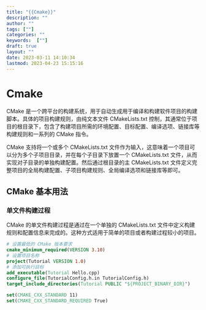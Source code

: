 ```yaml
---
title: "{{Cmake}}"
description: ""
author: ""
tags: [""]
categories: ""
keywords:  [""]
draft: true
layout: ""
date: 2023-03-11 14:10:34
lastmod: 2023-04-23 15:15:16
---
```


# Cmake

CMake 是一个跨平台的构建系统，用于自动生成用于编译和构建软件项目的构建脚本。具体的项目构建规则，由纯文本文件 CMakeLists.txt 控制，其通常位于项目的根目录下，包含了构建项目所需的环境配置、目标配置、编译选项、链接库等构建规则和一系列的 CMake 指令。

CMake 支持将一个或多个 CMakeLists.txt 文件作为输入，这意味着一个项目可以分为多个子项目目录，并在每个子目录下放置一个 CMakeLists.txt 文件，从而实现对子目录的单独构建配置。然后通过根目录的主 CMakeLists.txt 文件定义完整项目的全局构建配置、子项目构建规则、全局编译选项和链接库等即可。

## CMake 基本用法

### 单文件构建过程

CMake 的单文件构建过程是通过在一个单独的 CMakeLists.txt 文件中定义构建规则和配置信息来完成的。这种方式适用于简单的项目或者构建过程较小的项目。

```cmake
# 设置最低的 CMake 版本要求
cmake_minimum_required(VERSION 3.10)
# 设置项目名称
project(Tutorial VERSION 1.0)
# 添加可执行目标
add_executable(Tutorial Hello.cpp)
configure_file(TutorialConfig.h.in TutorialConfig.h)
target_include_directories(Tutorial PUBLIC "${PROJECT_BINARY_DIR}")

set(CMAKE_CXX_STANDARD 11)
set(CMAKE_CXX_STANDARD_REQUIRED True)
```
